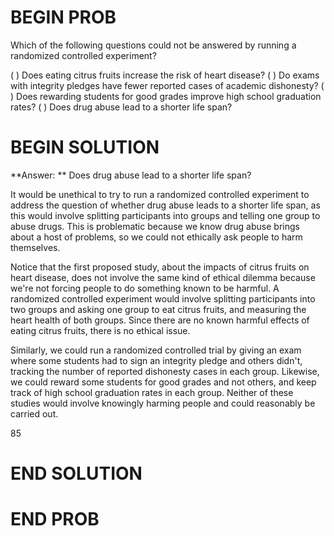 # BEGIN PROB

Which of the following questions could not be answered by running a randomized controlled experiment?

( ) Does eating citrus fruits increase the risk of heart disease?
( ) Do exams with integrity pledges have fewer reported cases of academic dishonesty?
( ) Does rewarding students for good grades improve high school graduation rates?
( ) Does drug abuse lead to a shorter life span?

# BEGIN SOLUTION

**Answer: ** Does drug abuse lead to a shorter life span?

It would be unethical to try to run a randomized controlled experiment to address the question of whether drug abuse leads to a shorter life span, as this would involve splitting participants into groups and telling one group to abuse drugs. This is problematic because we know drug abuse brings about a host of problems, so we could not ethically ask people to harm themselves.

Notice that the first proposed study, about the impacts of citrus fruits on heart disease, does not involve the same kind of ethical dilemma because we're not forcing people to do something known to be harmful. A randomized controlled experiment would involve splitting participants into two groups and asking one group to eat citrus fruits, and measuring the heart health of both groups. Since there are no known harmful effects of eating citrus fruits, there is no ethical issue. 

Similarly, we could run a randomized controlled trial by giving an exam where some students had to sign an integrity pledge and others didn't, tracking the number of reported dishonesty cases in each group. Likewise, we could reward some students for good grades and not others, and keep track of high school graduation rates in each group. Neither of these studies would involve knowingly harming people and could reasonably be carried out.

<average>85</average>
# END SOLUTION

# END PROB